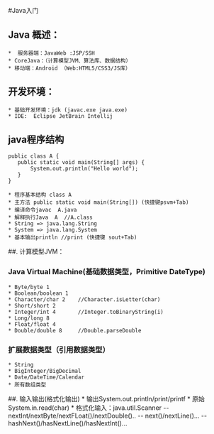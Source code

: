#Java入门
##	Java 概述：
	*  服务器端：JavaWeb :JSP/SSH
	* CoreJava：（计算模型JVM、算法库、数据结构）
    * 移动端：Android （Web:HTML5/CSS3/JS库）
##	开发环境：
	* 基础开发环境：jdk (javac.exe java.exe)
	* IDE:	Eclipse JetBrain Intellij
##	java程序结构
 ```$xslt
public class A {
    public static void main(String[] args) {
        System.out.println("Hello world");
    }
}
```
	* 程序基本结构 class A 
	* 主方法 public static void main(String[]) (快捷键psvm+Tab)
	* 编译命令javac  A.java
	* 解释执行Java  A  //A.class
	* String => java.lang.String
	* System => java.lang.System
	* 基本输出println //print (快捷键 sout+Tab)
##.	计算模型JVM：
### Java Virtual Machine(基础数据类型，Primitive DateType)
	* Byte/byte 1
	* Boolean/boolean 1
	* Character/char 2    //Character.isLetter(char)
	* Short/short 2
	* Integer/int 4       //Integer.toBinaryString(i)
	* Long/long 8
	* Float/float 4
	* Double/double 8     //Double.parseDouble
### 扩展数据类型（引用数据类型）
    * String
    * BigInteger/BigDecimal
    * Date/DateTime/Calendar
    * 所有数组类型
   
	
##.	输入输出(格式化输出)
	* 输出System.out.println/print/printf
	* 原始System.in.read(char)
	* 格式化输入：java.util.Scanner
	    -- nextInt/nextByte/nextFLoat()/nextDouble()..
	    -- next()/nextLine()...
	    -- hashNext()/hasNextLine()/hasNextInt()...

	
	
